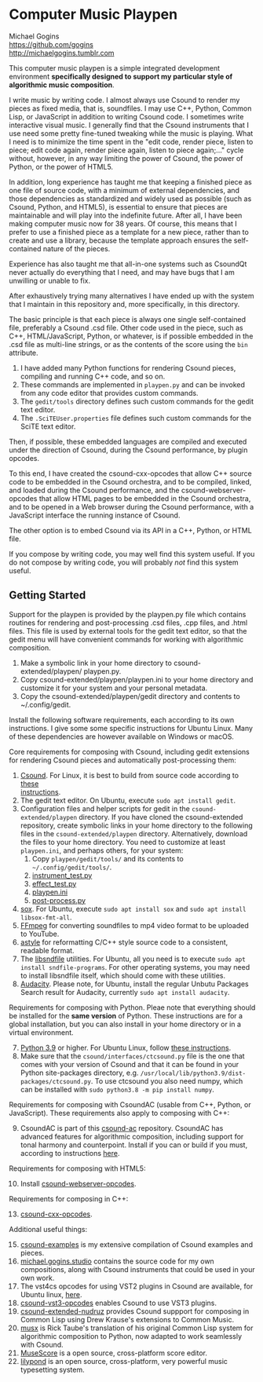 # Computer Music Playpen

Michael Gogins<br>
https://github.com/gogins<br>
http://michaelgogins.tumblr.com

This computer music playpen is a simple integrated development environment 
__specifically designed to support my particular style of algorithmic music 
composition__.

I write music by writing code. I almost always use Csound to render my pieces 
as fixed media, that is, soundfiles. I may use C++, Python, Common Lisp, or 
JavaScript in addition to writing Csound code. I sometimes write interactive 
visual music. I generally find that the Csound instruments that I use need 
some pretty fine-tuned tweaking while the music is playing. What I need is to 
minimize the time spent in the "edit code, render piece, listen to piece; edit 
code again, render piece again, listen to piece again;..." cycle without, 
however, in any way limiting the power of Csound, the power of Python, or the 
power of HTML5.

In addition, long experience has taught me that keeping a finished piece as 
one file of source code, with a minimum of external dependencies, and those 
dependencies as standardized and widely used as possible (such as Csound, 
Python, and HTML5), is essential to ensure that pieces are maintainable and 
will play into the indefinite future. After all, I have been making computer 
music now for 38 years. Of course, this means that I prefer to use a finished 
piece as a template for a new piece, rather than to create and use a library, 
because the template approach ensures the self-contained nature of the pieces.

Experience has also taught me that all-in-one systems such as CsoundQt never 
actually do everything that I need, and may have bugs that I am unwilling or 
unable to fix. 

After exhaustively trying many alternatives I have ended up with the system 
that I maintain in this repository and, more specifically, in this directory.

The basic principle is that each piece is always one single self-contained 
file, preferably a Csound .csd file. Other code used in the piece, such as 
C++, HTML/JavaScript, Python, or whatever, is if possible embedded in the .csd 
file as multi-line strings, or as the contents of the score using the `bin` 
attribute.

1.  I have added many Python functions for rendering Csound pieces, compiling 
    and running C++ code, and so on.
2.  These commands are implemented in `playpen.py` and can be invoked from any 
    code editor that provides custom commands.
4.  The `gedit/tools` directory defines such custom commands for the gedit 
    text editor.
5.  The `.SciTEUser.properties` file defines such custom commands for the SciTE 
    text editor.

Then, if possible, these embedded languages are compiled and executed under 
the direction of Csound, during the Csound performance, by plugin opcodes.

To this end, I have created the csound-cxx-opcodes that allow C++ source 
code to be embedded in the Csound orchestra, and to be compiled, linked, 
and loaded during the Csound performance, and the csound-webserver-opcodes 
that allow HTML pages to be embedded in the Csound orchestra, and to be 
opened in a Web browser during the Csound performance, with a JavaScript 
interface the running instance of Csound.

The other option is to embed Csound via its API in a C++, Python, or HTML file.

If you compose by writing code, you may well find this system useful. If you 
do not compose by writing code, you will probably _not_ find this system useful.

## Getting Started

Support for the playpen is provided by the playpen.py file which contains 
routines for rendering and post-processing .csd files, .cpp files, and 
.html files. This file is used by external tools for the gedit text editor, 
so that the gedit menu will have convenient commands for working with 
algorithmic composition.

1.  Make a symbolic link in your home directory to csound-extended/playpen/
    playpen.py.
2.  Copy csound-extended/playpen/playpen.ini to your home directory and 
    customize it for your system and your personal metadata.
3.  Copy the csound-extended/playpen/gedit directory and contents to 
    ~/.config/gedit.
    
Install the following software requirements, each according to its own 
instructions. I give some some specific instructions for Ubuntu Linux. Many of 
these dependencies are however available on Windows or macOS.

Core requirements for composing with Csound, including gedit extensions for 
rendering Csound pieces and automatically post-processing them:

1.  [Csound](https://csound.com/download.html). For Linux, it is best to build 
    from source code according to [these  
    instructions](https://github.com/csound/csound/blob/develop/BUILD.md).
2.  The gedit text editor. On Ubuntu, execute `sudo apt install gedit`.
3.  Configuration files and helper scripts for gedit in the 
    `csound-extended/playpen` directory. If you have cloned the 
    csound-extended repository, create symbolic links in your home directory 
    to the following files in the `csound-extended/playpen` directory. 
    Alternatively, download the files to your home directory. You need to 
    customize at least `playpen.ini`, and perhaps others, for your system:
    1. Copy `playpen/gedit/tools/` and its contents to `~/.config/gedit/tools/`.
    2. [instrument_test.py](https://github.com/gogins/csound-extended/blob/develop/playpen/instrument_test.py)
    3. [effect_test.py](https://github.com/gogins/csound-extended/blob/develop/playpen/effect_test.py)
    4. [playpen.ini](https://github.com/gogins/csound-extended/blob/develop/playpen/playpen.ini)
    5. [post-process.py](https://github.com/gogins/csound-extended/blob/develop/playpen/post-process.py)
4.  [sox](http://sox.sourceforge.net/). For Ubuntu, execute 
    `sudo apt install sox` and `sudo apt install libsox-fmt-all`.
5.  [FFmpeg](https://ffmpeg.org/) for converting soundfiles to mp4 video format to be uploaded to YouTube.
5.  [astyle](http://astyle.sourceforge.net/) for reformatting C/C++ style source code to a consistent, readable format.
5.  The [libsndfile](http://www.mega-nerd.com/libsndfile/) utilities. For Ubuntu, all 
    you need is to execute `sudo apt install sndfile-programs`. For other 
    operating systems, you may need to install libsndfile itself, which should 
    come with these utilities.
6.  [Audacity](https://www.audacityteam.org/). Please note, for Ubuntu, 
    install the regular Unbutu Packages Search result for Audacity, currently 
    `sudo apt install audacity`.
    
Requirements for composing with Python. Pleae note that everything should be 
installed for the __same version__ of Python. These instructions are for a global 
installation, but you can also install in your home directory or in a virtual 
environment.

7.  [Python 3.9](https://www.python.org/downloads/) or higher. For Ubuntu Linux, 
    follow [these instructions](https://linuxize.com/post/how-to-install-python-3-9-on-ubuntu-20-04/).
8.  Make sure that the `csound/interfaces/ctcsound.py` file 
    is the one that comes with your version of Csound and that it can be found 
    in your Python site-packages directory, e.g. 
    `/usr/local/lib/python3.9/dist-packages/ctcsound.py`. To use ctcsound you 
    also need numpy, which can be installed with 
    `sudo python3.8 -m pip install numpy`.

Requirements for composing with CsoundAC (usable from C++, Python, or 
JavaScript). These requirements also apply to composing with C++:

9.  CsoundAC is part of this [csound-ac](https://github.com/gogins/csound-extended)
    repository. CsoundAC has advanced features for algorithmic composition, 
    including support for tonal harmony and counterpoint. Install if you can 
    or build if you must, according to instructions 
    [here](https://github.com/gogins/csound-extended).
    
Requirements for composing with HTML5:

10. Install [csound-webserver-opcodes](https://github.com/gogins/csound-webserver-opcodes).
    
Requirements for composing in C++:

13. [csound-cxx-opcodes](https://github.com/gogins/csound-cxx-opcodes).

Additional useful things:

15. [csound-examples](https://github.com/gogins/csound-vst3-opcodes) is my 
    extensive compilation of Csound examples and pieces.
16. [michael.gogins.studio](https://github.com/gogins/michael.gogins.studio) 
    contains the source code for my own compositions, along with Csound 
    instruments that could be used in your own work.
17. The vst4cs opcodes for using VST2 plugins in Csound are available, for 
    Ubuntu linux, [here](https://href.li/?https://drive.google.com/file/d/1mYHyjoD7RUrPpST3ISa9CsxIg5wTspXc/view?usp=sharing).
18. [csound-vst3-opcodes](https://github.com/gogins/csound-vst3-opcodes) 
    enables Csound to use VST3 plugins.
19. [csound-extended-nudruz](https://github.com/gogins/csound-extended-nudruz) 
    provides Csound suppport for composing in 
    Common Lisp using Drew Krause's extensions to Common Music.
20. [musx](https://github.com/musx-admin/musx) is Rick Taube's translation of 
    his original Common Lisp system for algorithmic composition to Python, now 
    adapted to work seamlessly with Csound.
21. [MuseScore](https://musescore.org/en) is a open source, cross-platform 
    score editor.
22. [lilypond](http://lilypond.org/) is an open source, cross-platform, very 
    powerful music typesetting system.


